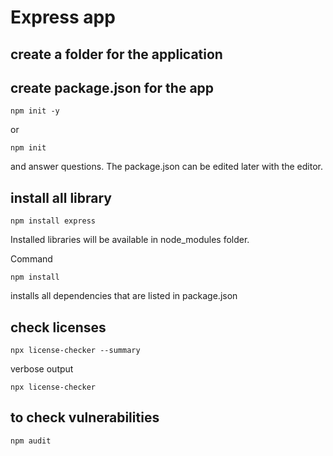 # Express app

## create a folder for the application

## create package.json for the app

```shell
npm init -y
```

or

```shell
npm init
```

and answer questions. The package.json can be edited later with the editor.

## install all library

```shell
npm install express
```

Installed libraries will be available in node_modules folder.

Command

```shell
npm install
```

installs all dependencies that are listed in package.json

## check licenses

```shell
npx license-checker --summary
```

verbose output

```shell
npx license-checker
```

## to check vulnerabilities

```shell
npm audit
```
